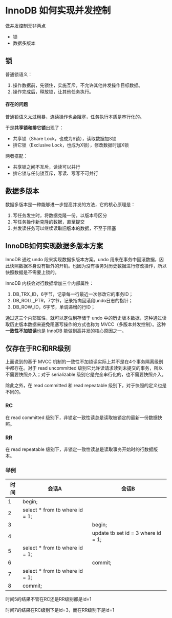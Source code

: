 # InnoDB 如何实现并发控制

 做并发控制无非两点
- 锁
- 数据多版本

## 锁
普通锁语义：
1. 操作数据前，先锁住，实施互斥，不允许其他并发操作目标数据。
2. 操作完成后，释放锁，让其他任务执行。

#### 存在的问题
普通锁语义太过粗暴，连读操作也会阻塞，任务执行本质是串行化的。

于是**共享锁和排它锁**出现了：
- 共享锁（Share Lock，也成为S锁），读取数据加S锁
- 排它锁（Exclusive Lock，也成为X锁），修改数据时加X锁

两者搭配：
- 共享锁之间不互斥，读读可以并行
- 排它锁与任何锁互斥，写读、写写不可并行

## 数据多版本
数据多版本是一种能够进一步提高并发的方法，它的核心原理是：
1. 写任务发生时，将数据克隆一份，以版本号区分
2. 写任务操作新克隆的数据，直至提交
3. 并发读任务可以继续读取旧版本的数据，不至于阻塞

## InnoDB如何实现数据多版本方案
InnoDB 通过 undo 段来实现数据多版本方案。undo 用来在事务中回滚数据，因此快照数据本身没有额外的开销。也因为没有事务对历史数据进行修改操作，所以快照数据是不需要上锁的。

InnoDB 内核会对行数据增加三个内部属性：
1. DB_TRX_ID，6字节，记录每一行最近一次修改它的事务ID；
2. DB_ROLL_PTR，7字节，记录指向回滚段undo日志的指针；
3. DB_ROW_ID，6字节，单调递增的行ID；

通过这三个内部属性，就可以定位到存储于 undo 中的历史版本数据，这种通过读取历史版本数据来避免阻塞写操作的方式也称为 MVCC（多版本并发控制）。这种**一致性不加锁读**也是 InnoDB 能做到高并发的核心原因之一。

## 仅存在于RC和RR级别
上面说到的基于 MVCC 机制的一致性不加锁读实际上并不是在4个事务隔离级别中都存在。对于 read uncommitted 级别它允许读请求读到未提交的事务，所以不需要快照介入；对于 serializable 级别它是完全串行化的，也不需要快照介入。

除此之外，在 read committed 和 read repeatable 级别下，对于快照的定义也是不同的。

### RC
在 read committed 级别下，非锁定一致性读总是读取被锁定的最新一份数据快照。

### RR
在 read repeatable 级别下，非锁定一致性读总是读取事务开始时的行数据版本。

### 举例

| 时间 | 会话A | 会话B |
| ------ | ------ | ------|
| 1 | begin; |  |
| 2 | select * from tb where id = 1; |  |
| 3 |  | begin; |
| 4 |  | update tb set id = 3 where id = 1; |
| 5 | select * from tb where id = 1; |  |
| 6 |  | commit;|
| 7 | select * from tb where id = 1; |  |
| 8 | commit; |  |

时间5的结果不管在RC还是RR级别都是id=1

时间7的结果在RC级别下是id=3，而在RR级别下是id=1